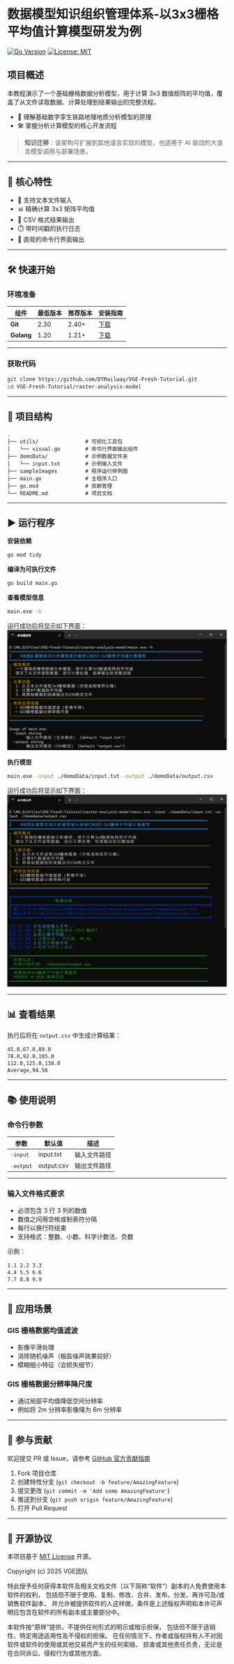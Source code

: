 # 数据模型知识组织管理体系-以3x3栅格平均值计算模型研发为例

[![Go Version](https://img.shields.io/badge/Go-1.20+-00ADD8?logo=go&logoColor=white)](https://go.dev/dl/)
[![License: MIT](https://img.shields.io/badge/License-MIT-blue)](https://opensource.org/licenses/MIT)

## 项目概述

本教程演示了一个基础栅格数据分析模型，用于计算 3x3 数值矩阵的平均值，覆盖了从文件读取数据、计算处理到结果输出的完整流程。

- 🧠 理解基础数字孪生铁路地理地质分析模型的原理
- 🛠️ 掌握分析计算模型的核心开发流程

> **知识迁移**：该架构可扩展到其他语言实现的模型，也适用于 AI 驱动的大语言模型调用与部署场景。

---

## 🌟 核心特性

- 📁 支持文本文件输入
- 📊 精确计算 3x3 矩阵平均值
- 💾 CSV 格式结果输出
- ⏱️ 带时间戳的执行日志
- 🎨 直观的命令行界面输出

---

## 🛠️ 快速开始

### 环境准备

| 组件       | 最低版本 | 推荐版本 | 安装指南 |
|------------|----------|----------|----------|
| **Git**    | 2.30     | 2.40+    | [下载](https://git-scm.com/downloads) |
| **Golang** | 1.20     | 1.21+    | [下载](https://go.dev/dl/) |

---

### 获取代码
```bash
git clone https://github.com/DTRailway/VGE-Fresh-Tutorial.git
cd VGE-Fresh-Tutorial/raster-analysis-model
```

---

## 📂 项目结构

```
.
├── utils/               # 可视化工具包
│   └── visual.go        # 命令行界面输出组件
├── demoData/            # 示例数据文件夹
│   └── input.txt        # 示例输入文件
├── sampleImages         # 程序运行样例图
├── main.go              # 主程序入口
├── go.mod               # 依赖管理
└── README.md            # 项目文档
```

---

## ▶️ 运行程序

**安装依赖**
```bash
go mod tidy
```

**编译为可执行文件**
```bash
go build main.go
```

**查看模型信息**
```bash
main.exe -h
```
运行成功后将显示如下界面：  
![模型信息](sampleImages/raster-analysis-model-info.png)

**执行模型**
```bash
main.exe -input ./demoData/input.txt -output ./demoData/output.csv
```
运行成功后将显示如下界面：  
![模型结果](sampleImages/raster-analysis-model-exe.png)

---

## 📊 查看结果

执行后将在 `output.csv` 中生成计算结果：
```csv
45.0,67.0,89.0
78.0,92.0,105.0
112.0,125.0,138.0
Average,94.56
```

---

## 📚 使用说明

### 命令行参数

| 参数       | 默认值      | 描述           |
|------------|-------------|----------------|
| `-input`   | input.txt   | 输入文件路径   |
| `-output`  | output.csv  | 输出文件路径   |

---

### 输入文件格式要求

- 必须包含 3 行 3 列的数值
- 数值之间用空格或制表符分隔
- 每行以换行符结束
- 支持格式：整数、小数、科学计数法、负数

示例：
```
1.1 2.2 3.3
4.4 5.5 6.6
7.7 8.8 9.9
```

---

## 🧪 应用场景

### GIS 栅格数据均值滤波
- 影像平滑处理
- 消除随机噪声（椒盐噪声效果较好）
- 模糊细小特征（会损失细节）

### GIS 栅格数据分辨率降尺度
- 通过局部平均值降低空间分辨率
- 例如将 2m 分辨率影像降为 6m 分辨率

---

## 🤝 参与贡献

欢迎提交 PR 或 Issue，请参考 [GitHub 官方贡献指南](https://docs.github.com/zh/contributing)

1. Fork 项目仓库
2. 创建特性分支 (`git checkout -b feature/AmazingFeature`)
3. 提交更改 (`git commit -m 'Add some AmazingFeature'`)
4. 推送到分支 (`git push origin feature/AmazingFeature`)
5. 打开 Pull Request

---

## 📜 开源协议

本项目基于 [MIT License](https://opensource.org/licenses/MIT) 开源。

Copyright (c) 2025 VGE团队

特此授予任何获得本软件及相关文档文件（以下简称“软件”）副本的人免费使用本软件的权利，
包括但不限于使用、复制、修改、合并、发布、分发、再许可及/或销售软件副本，
并允许被提供软件的人这样做，条件是上述版权声明和本许可声明应包含在软件的所有副本或主要部分中。

本软件按“原样”提供，不提供任何形式的明示或暗示担保，
包括但不限于适销性、特定用途适用性及不侵权的担保。
在任何情况下，作者或版权持有人不对因软件或软件的使用或其他交易而产生的任何索赔、
损害或其他责任负责，无论是在合同诉讼、侵权行为或其他方面。
